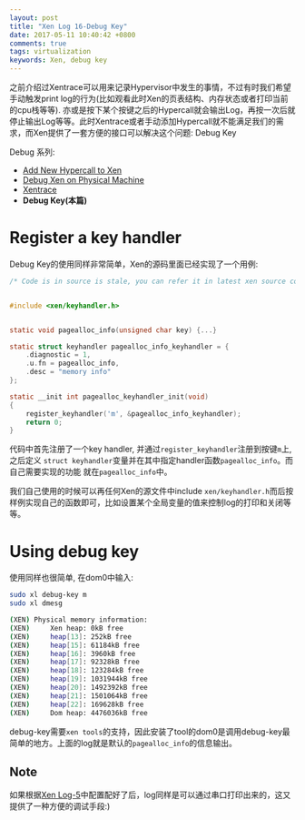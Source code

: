 ```yaml
---
layout: post
title: "Xen Log 16-Debug Key"
date: 2017-05-11 10:40:42 +0800
comments: true
tags: virtualization
keywords: Xen, debug key
---
```


之前介绍过Xentrace可以用来记录Hypervisor中发生的事情，不过有时我们希望手动触发print log的行为(比如观看此时Xen的页表结构、内存状态或者打印当前的cpu栈等等). 亦或是按下某个按键之后的Hypercall就会输出Log，再按一次后就停止输出Log等等。此时Xentrace或者手动添加Hypercall就不能满足我们的需求，而Xen提供了一套方便的接口可以解决这个问题: Debug Key
<!--more-->

Debug 系列:

* [Add New Hypercall to Xen][3]
* [Debug Xen on Physical Machine][5]
* [Xentrace][6]
* **Debug Key(本篇)**

# Register a key handler

Debug Key的使用同样非常简单，Xen的源码里面已经实现了一个用例:

```c $XENDIR/xen/common/page_alloc.c http://code.metager.de/source/xref/xen/xen/common/page_alloc.c
/* Code is in source is stale, you can refer it in latest xen source code */


#include <xen/keyhandler.h>


static void pagealloc_info(unsigned char key) {...}

static struct keyhandler pagealloc_info_keyhandler = {
    .diagnostic = 1,
    .u.fn = pagealloc_info,
    .desc = "memory info"
};

static __init int pagealloc_keyhandler_init(void)
{
    register_keyhandler('m', &pagealloc_info_keyhandler);
    return 0;
}

```

代码中首先注册了一个key handler, 并通过`register_keyhandler`注册到按键`m`上, 之后定义
`struct keyhandler`变量并在其中指定handler函数`pagealloc_info`。而自己需要实现的功能
就在`pagealloc_info`中。

我们自己使用的时候可以再任何Xen的源文件中include `xen/keyhandler.h`而后按样例实现自己的函数即可，比如设置某个全局变量的值来控制log的打印和关闭等等。

# Using debug key

使用同样也很简单, 在dom0中输入:

```sh
sudo xl debug-key m
sudo xl dmesg

(XEN) Physical memory information:
(XEN)     Xen heap: 0kB free
(XEN)     heap[13]: 252kB free
(XEN)     heap[15]: 61184kB free
(XEN)     heap[16]: 3960kB free
(XEN)     heap[17]: 92328kB free
(XEN)     heap[18]: 123284kB free
(XEN)     heap[19]: 1031944kB free
(XEN)     heap[20]: 1492392kB free
(XEN)     heap[21]: 1501064kB free
(XEN)     heap[22]: 169628kB free
(XEN)     Dom heap: 4476036kB free
```

debug-key需要`xen tools`的支持，因此安装了tool的dom0是调用debug-key最简单的地方。上面的log就是默认的`pagealloc_info`的信息输出。

## Note

如果根据[Xen Log-5][5]中配置配好了后，log同样是可以通过串口打印出来的，这又提供了一种方便的调试手段:)

[3]: http://silentming.net/blog/2015/12/13/xen-log-3-add-hypercall/
[5]: http://silentming.net/blog/2016/09/18/xen-log-5-debug-xen/
[6]: http://silentming.net/blog/2016/09/21/xen-log-6-xentrace/
[16]: http://silentming.net/blog/2017/05/11/xen-log-16-debug-key/
